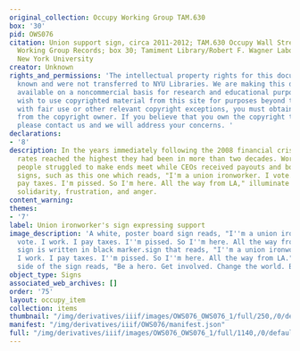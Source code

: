```yaml
---
original_collection: Occupy Working Group TAM.630
box: '30'
pid: OWS076
citation: Union support sign, circa 2011-2012; TAM.630 Occupy Wall Street Archives
  Working Group Records; box 30; Tamiment Library/Robert F. Wagner Labor Archives,
  New York University
creator: Unknown
rights_and_permissions: 'The intellectual property rights for this document are not
  known and were not transferred to NYU Libraries. We are making this document publicly
  available on a noncommercial basis for research and educational purposes. If you
  wish to use copyrighted material from this site for purposes beyond those in accordance
  with fair use or other relevant copyright exceptions, you must obtain permission
  from the copyright owner. If you believe that you own the copyright to this document,
  please contact us and we will address your concerns. '
declarations:
- '8'
description: In the years immediately following the 2008 financial crisis, unemployment
  rates reached the highest they had been in more than two decades. Working class
  people struggled to make ends meet while CEOs received payouts and bonuses. Protest
  signs, such as this one which reads, "I'm a union ironworker. I vote. I work. I
  pay taxes. I'm pissed. So I'm here. All the way from LA," illuminate working class
  solidarity, frustration, and anger.
content_warning:
themes:
- '7'
label: Union ironworker's sign expressing support
image_description: 'A white, poster board sign reads, "I''m a union ironworker. I
  vote. I work. I pay taxes. I''m pissed. So I''m here. All the way from LA." The
  sign is written in black marker.sign that reads, "I''m a union ironworker. I vote.
  I work. I pay taxes. I''m pissed. So I''m here. All the way from LA." The opposite
  side of the sign reads, "Be a hero. Get involved. Change the world. Be good humans." '
object_type: Signs
associated_web_archives: []
order: '75'
layout: occupy_item
collection: items
thumbnail: "/img/derivatives/iiif/images/OWS076_OWS076_1/full/250,/0/default.jpg"
manifest: "/img/derivatives/iiif/OWS076/manifest.json"
full: "/img/derivatives/iiif/images/OWS076_OWS076_1/full/1140,/0/default.jpg"
---
```

